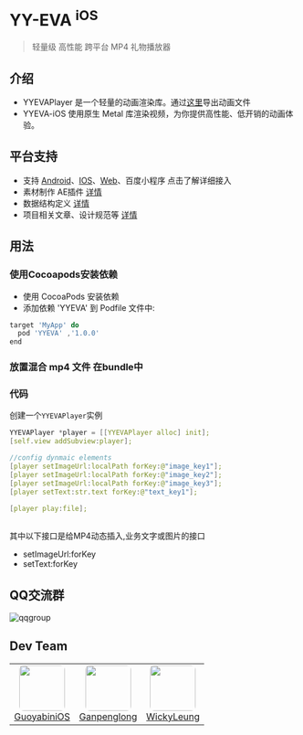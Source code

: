 # YY-EVA <sup>iOS</sup>  

> 轻量级 高性能 跨平台 MP4 礼物播放器

## 介绍
+ YYEVAPlayer 是一个轻量的动画渲染库。通过[这里](https://github.com/yylive/YYEVA/blob/master/YYEVA%E8%AE%BE%E8%AE%A1%E8%A7%84%E8%8C%83.md)导出动画文件
+ YYEVA-iOS 使用原生 Metal 库渲染视频，为你提供高性能、低开销的动画体验。

## 平台支持
+ 支持 [Android](https://github.com/yylive/YYEVA-Android)、[IOS](https://github.com/yylive/YYEVA-iOS)、[Web](https://github.com/yylive/YYEVA-Web)、百度小程序  点击了解详细接入
+ 素材制作 AE插件 [详情](https://github.com/yylive/YYEVA/tree/master/AEP)
+ 数据结构定义 [详情](https://github.com/yylive/YYEVA/blob/master/%E6%95%B0%E6%8D%AE%E7%BB%93%E6%9E%84.md)
+ 项目相关文章、设计规范等 [详情](https://github.com/yylive/YYEVA)

## 用法

### 使用Cocoapods安装依赖
+ 使用 CocoaPods 安装依赖
+ 添加依赖 'YYEVA' 到 Podfile 文件中:

```js
target 'MyApp' do 
  pod 'YYEVA' ,'1.0.0' 
end
```

### 放置混合 mp4 文件 在bundle中

### 代码

创建一个`YYEVAPlayer`实例

```c++ 
YYEVAPlayer *player = [[YYEVAPlayer alloc] init];
[self.view addSubview:player]; 

//config dynmaic elements 
[player setImageUrl:localPath forKey:@"image_key1"];   
[player setImageUrl:localPath forKey:@"image_key2"];
[player setImageUrl:localPath forKey:@"image_key3"];
[player setText:str.text forKey:@"text_key1"];
 
[player play:file];
     
```

其中以下接口是给MP4动态插入,业务文字或图片的接口
+ setImageUrl:forKey    
+ setText:forKey 
 
## QQ交流群
![qqgroup](https://github.com/yylive/YYEVA/blob/master/img/qqgroup.png)
 

## Dev Team
<table>
  <tbody>
    <tr>
      <td align="center" valign="top">
        <img style="border-radius:8px" width="80" height="80" src="https://avatars.githubusercontent.com/u/14030762?v=4&s=80">
        <br>
        <a href="https://github.com/guoyabiniOS">GuoyabiniOS</a>
      </td>
      <td align="center" valign="top">
        <img style="border-radius:8px" width="80" height="80" src="https://avatars.githubusercontent.com/u/44636610?v=4&s=80">
        <br>
        <a href="https://github.com/ganpenglong">Ganpenglong</a>
      </td>
    <td align="center" valign="top">
        <img style="border-radius:8px" width="80" height="80" src="https://avatars.githubusercontent.com/u/12680946?v=4&s=80">
        <br>
        <a href="https://github.com/WickyLeung">WickyLeung</a>
      </td> 
     </tr>
  </tbody>
</table>
